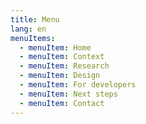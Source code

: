 ```yaml
---
title: Menu
lang: en
menuItems:
  - menuItem: Home
  - menuItem: Context
  - menuItem: Research
  - menuItem: Design
  - menuItem: For developers
  - menuItem: Next steps
  - menuItem: Contact
---
```

